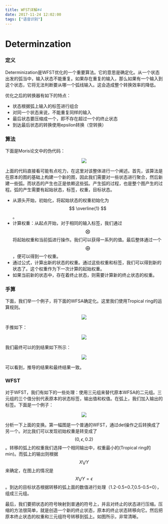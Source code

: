 ```yaml
---
title: WFST详解#4
date: 2017-11-24 12:02:00
tags: ["语音识别"]
---
```


# Determinzation

### 定义

Determinization是WFST优化的一个重要算法。它的意思是确定化。从一个状态出发的弧当中，输入状态不能重复。如果存在重复的输入，那么如果有一个输入到这个状态，它将无法判断要从哪一个弧线输入。这会造成整个转换效率的降低。

优化之后的转换器有如下的特点：
* 状态根据弧上输入的标签进行组合
* 对同一个状态来说，不能重复同样的输入
* 最后状态要压缩成一个，即不存在超过一个的终止状态
* 到达最后状态的转换使用epsilon转换（空转换）

### 算法
下面是Moris论文中的伪代码：

<img src="algorithm.png" style="margin-left:50%;transform: translateX(-50%);">

上面的代码直接看可能有点吃力，在这里对该整体进行一个阐述。首先，该算法是在原本的图的基础上构建一个新的图，因此我们需要对一些状态进行聚合，然后新建一些弧。而状态的产生也正是依赖这些弧。产生弧的过程，也是整个图产生的过程。弧的产生需要有起始状态，标签，权重，目标状态。
* 从源头开始，初始化，将起始状态的权重初始化为$$ \overline{1} $$。
* 计算权重：从起点开始，对于相同的输入标签，我们通过$$ \bigotimes $$将起始权重和当前弧进行操作。我们可以获得一系列的值。最后整体通过一个$$ \bigoplus $$，便可以得到一个权重。
* 通过公式，计算出新的状态的权重。通过这些权重和标签，我们可以得到新的状态了。这个权重作为下一次计算的起始权重。
* 如果当前新的状态中，存在着终止状态，则需要计算新的终止状态的权重。


### 手算
下面，我们举一个例子，将下面的WFSA确定化。这里我们使用Tropical ring的运算规则。

<img src="before.png" style="margin-left:50%;transform: translateX(-50%);">

手推如下：

<img src="hand.jpg" style="margin-left:50%;transform: translateX(-50%);">

我们最终可以的到结果如下所示：

<img src="after.png" style="margin-left:50%;transform: translateX(-50%);">

可以看到，推导的结果和最终结果一致。

### WFST
对于WFST，我们有如下的一些处理：使用三元组来替代原本WFSA的二元组。三元组的三个值分别代表原本的状态标签，输出值和权值。在弧上，我们加入输出的标签。下面是一个例子：

<img src="wfst-det.png" style="margin-left:50%;transform: translateX(-50%);">

分析一下上面的变换。第一幅图是一个普通的WFST，通过det操作之后转换成了另一个。对比我们可以发现初始权重是转变成了$$ {(0, \epsilon, 0.2)} $$。转移的弧上的权重我们选择一个相同输出中，权重最小的(Tropical ring的min)。而弧上的输出则根据$$ X \bigvee Y $$来确定，在图上的情况是$$ X \bigvee Y=\epsilon $$。到达的目标状态根据转移的弧上面的数值进行处理（1.2-0.5=0.7,0.5-0.5=0），组成三元组。

最后，我们要把状态的符号映射到普通的符号上，并且对终止的状态进行压缩。压缩的方法很简单，就是创造一个新的终止状态，原本的终止状态转移向它。然后把原本终止状态的权重和三元组符号转移到弧上。如图所示，非常清晰。
